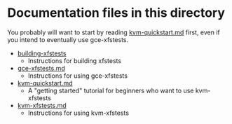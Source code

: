 # Documentation files in this directory

You probably will want to start by reading
[kvm-quickstart.md](kvm-quickstart.md) first, even if you intend to
eventually use gce-xfstests.

* [building-xfstests](building-xfstests.md)
  * Instructions for building xfstests
* [gce-xfstests.md](gce-xfstests.md)
  * Instructions for using gce-xfstests
* [kvm-quickstart.md](kvm-quickstart.md)
  * A "getting started" tutorial for beginners who want to use kvm-xfstests
* [kvm-xfstests.md](kvm-xfstests.md)
  * Instructions for using kvm-xfstests
